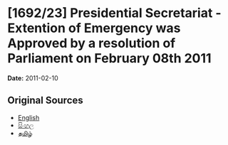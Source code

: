 # [1692/23] Presidential Secretariat - Extention of Emergency was Approved by a resolution of Parliament on February 08th 2011

**Date:** 2011-02-10

## Original Sources

- [English](https://documents.gov.lk/view/extra-gazettes/2011/2/1692-23_E.pdf)
- [සිංහල](https://documents.gov.lk/view/extra-gazettes/2011/2/1692-23_S.pdf)
- [தமிழ்](https://documents.gov.lk/view/extra-gazettes/2011/2/1692-23_T.pdf)
